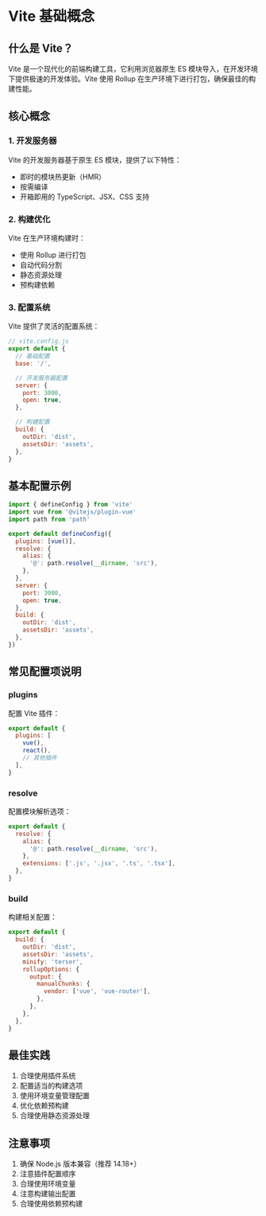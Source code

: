 # Vite 基础概念

## 什么是 Vite？

Vite 是一个现代化的前端构建工具，它利用浏览器原生 ES 模块导入，在开发环境下提供极速的开发体验。Vite 使用 Rollup 在生产环境下进行打包，确保最佳的构建性能。

## 核心概念

### 1. 开发服务器

Vite 的开发服务器基于原生 ES 模块，提供了以下特性：

- 即时的模块热更新（HMR）
- 按需编译
- 开箱即用的 TypeScript、JSX、CSS 支持

### 2. 构建优化

Vite 在生产环境构建时：

- 使用 Rollup 进行打包
- 自动代码分割
- 静态资源处理
- 预构建依赖

### 3. 配置系统

Vite 提供了灵活的配置系统：

```javascript
// vite.config.js
export default {
  // 基础配置
  base: '/',

  // 开发服务器配置
  server: {
    port: 3000,
    open: true,
  },

  // 构建配置
  build: {
    outDir: 'dist',
    assetsDir: 'assets',
  },
}
```

## 基本配置示例

```javascript
import { defineConfig } from 'vite'
import vue from '@vitejs/plugin-vue'
import path from 'path'

export default defineConfig({
  plugins: [vue()],
  resolve: {
    alias: {
      '@': path.resolve(__dirname, 'src'),
    },
  },
  server: {
    port: 3000,
    open: true,
  },
  build: {
    outDir: 'dist',
    assetsDir: 'assets',
  },
})
```

## 常见配置项说明

### plugins

配置 Vite 插件：

```javascript
export default {
  plugins: [
    vue(),
    react(),
    // 其他插件
  ],
}
```

### resolve

配置模块解析选项：

```javascript
export default {
  resolve: {
    alias: {
      '@': path.resolve(__dirname, 'src'),
    },
    extensions: ['.js', '.jsx', '.ts', '.tsx'],
  },
}
```

### build

构建相关配置：

```javascript
export default {
  build: {
    outDir: 'dist',
    assetsDir: 'assets',
    minify: 'terser',
    rollupOptions: {
      output: {
        manualChunks: {
          vendor: ['vue', 'vue-router'],
        },
      },
    },
  },
}
```

## 最佳实践

1. 合理使用插件系统
2. 配置适当的构建选项
3. 使用环境变量管理配置
4. 优化依赖预构建
5. 合理使用静态资源处理

## 注意事项

1. 确保 Node.js 版本兼容（推荐 14.18+）
2. 注意插件配置顺序
3. 合理使用环境变量
4. 注意构建输出配置
5. 合理使用依赖预构建
